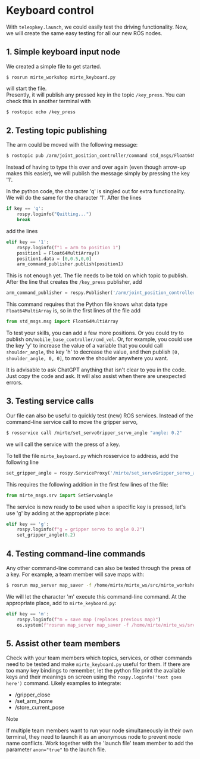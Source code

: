 # Keyboard control

With `teleopkey.launch`, we could easily test the driving functionality. Now, we will create the same easy testing for all our new ROS nodes. 

## 1. Simple keyboard input node
We created a simple file to get started.  
```batch
$ rosrun mirte_workshop mirte_keyboard.py
```
will start the file.   
Presently, it will publish any pressed key in the topic `/key_press`. You can check this in another terminal with
```bash
$ rostopic echo /key_press
```

## 2. Testing topic publishing
The arm could be moved with the following message:  
```bash
$ rostopic pub /arm/joint_position_controller/command std_msgs/Float64MultiArray "{data: [0, 0.5, 0, 0]}"
```   
Instead of having to type this over and over again (even though arrow-up makes this easier), we will publish the message simply by pressing the key '1'.  

In the python code, the character 'q' is singled out for extra functionality. We will do the same for the character '1'. After the lines

```python
if key == 'q':
    rospy.loginfo("Quitting...")
    break
```

add the lines

```python
elif key == '1':
    rospy.loginfo(f"1 = arm to position 1")
    position1 = Float64MultiArray()
    position1.data = [0,0.5,0,0]
    arm_command_publisher.publish(position1)
```

This is not enough yet. The file needs to be told on which topic to publish. After the line that creates the `/key_press` publisher, add

```python
arm_command_publisher = rospy.Publisher('/arm/joint_position_controller/command', Float64MultiArray, queue_size=1)
```

This command requires that the Python file knows what data type `Float64MultiArray` is, so in the first lines of the file add  

```python
from std_msgs.msg import Float64MultiArray
```

To test your skills, you can add a few more positions. Or you could try to publish on`/mobile_base_controller/cmd_vel`. Or, for example, you could use the key 'y' to increase the value of a variable that you could call `shoulder_angle`, the key 'h' to decrease the value, and then publish `[0, shoulder_angle, 0, 0]`, to move the shoulder anywhere you want.

It is advisable to ask ChatGPT anything that isn't clear to you in the code. Just copy the code and ask. It will also assist when there are unexpected errors.

## 3. Testing service calls
Our file can also be useful to quickly test (new) ROS services. Instead of the command-line service call to move the gripper servo,  
```bash
$ rosservice call /mirte/set_servoGripper_servo_angle "angle: 0.2"
```
we will call the service with the press of a key.  

To tell the file `mirte_keyboard.py` which rosservice to address, add the following line

```python
set_gripper_angle = rospy.ServiceProxy('/mirte/set_servoGripper_servo_angle', SetServoAngle)
```

This requires the following addition in the first few lines of the file:

```python
from mirte_msgs.srv import SetServoAngle
```

The service is now ready to be used when a specific key is pressed, let's use 'g' by adding at the appropriate place:

```python
elif key == 'g':
    rospy.loginfo(f"g = gripper servo to angle 0.2")
    set_gripper_angle(0.2)
```

## 4. Testing command-line commands
Any other command-line command can also be tested through the press of a key. For example, a team member will save maps with:  
```bash
$ rosrun map_server map_saver -f /home/mirte/mirte_ws/src/mirte_workshop/maps/default
```  

We will let the character 'm' execute this command-line command. At the appropriate place, add to `mirte_keyboard.py`:  

```python
elif key == 'm':
    rospy.loginfo(f"m = save map (replaces previous map)")
    os.system(f"rosrun map_server map_saver -f /home/mirte/mirte_ws/src/mirte_workshop/maps/default")
```

## 5. Assist other team members 
Check with your team members which topics, services, or other commands need to be tested and make `mirte_keyboard.py` useful for them. If there are too many key bindings to remember, let the python file print the available keys and their meanings on screen using the `rospy.loginfo('text goes here')` command. Likely examples to integrate:
- /gripper_close
- /set_arm_home
- /store_current_pose  
> [!NOTE]
> If multiple team members want to run your node simultaneously in their own terminal, they need to launch it as an anonymous node to prevent node name conflicts. Work together with the 'launch file' team member to add the parameter `anon="true"` to the launch file.